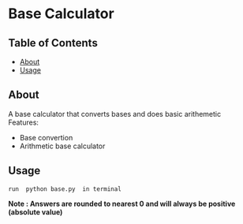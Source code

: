 # Base Calculator

## Table of Contents
+ [About](#about)
+ [Usage](#usage)
 
## About <a name = "about"></a>
<p>
  A base calculator that converts bases and does basic arithemetic
  <br>
  Features:
    <ul>
      <li> Base convertion
      <li> Arithmetic base calculator
    </ul>
    
</p>

## Usage <a name = "usage"></a>
```
run  python base.py  in terminal
```
**Note : Answers are rounded to nearest 0 and will always be positive (absolute value)**
